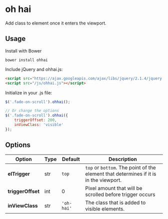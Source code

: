 # oh hai

Add class to element once it enters the viewport.

## Usage

Install with Bower

```
bower install ohhai
```

Include jQuery and ohhai.js:

```html
<script src="https://ajax.googleapis.com/ajax/libs/jquery/2.1.4/jquery.min.js"></script>
<script src="/js/ohhai.js"></script>
```

Initialize in your .js file:

```javascript
$('.fade-on-scroll').ohhai();

// Or change the options
$('.fade-on-scroll').ohhai({
    triggerOffset: 200,
    inViewClass: 'visible'
});
```



## Options


| Option            | Type | Default   | Description |
|-------------------|------|-----------|-------------|
| **elTrigger**     | str  | `top`     | `top` or `bottom`. The point of the element that determines if it is in the viewport. |
| **triggerOffset** | int | 0          | Pixel amount that will be scrolled before trigger occurs |
| **inViewClass**   | str | `'oh-hai'` | The class that is added to visible elements. |
